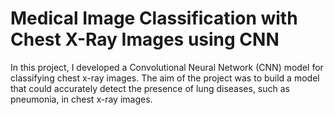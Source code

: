 # Medical Image Classification with Chest X-Ray Images using CNN 
In this project, I developed a Convolutional Neural Network (CNN) model for classifying chest x-ray images. The aim of the project was to build a model that could accurately detect the presence of lung diseases, such as pneumonia, in chest x-ray images.
